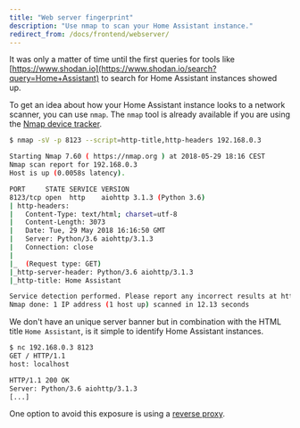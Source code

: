 ```yaml
---
title: "Web server fingerprint"
description: "Use nmap to scan your Home Assistant instance."
redirect_from: /docs/frontend/webserver/
---
```


It was only a matter of time until the first queries for tools like [https://www.shodan.io](https://www.shodan.io/search?query=Home+Assistant) to search for Home Assistant instances showed up.

To get an idea about how your Home Assistant instance looks to a network scanner, you can use `nmap`. The `nmap` tool is already available if you are using the [Nmap device tracker](/integrations/device_tracker/). 

```bash
$ nmap -sV -p 8123 --script=http-title,http-headers 192.168.0.3

Starting Nmap 7.60 ( https://nmap.org ) at 2018-05-29 18:16 CEST
Nmap scan report for 192.168.0.3
Host is up (0.0058s latency).

PORT     STATE SERVICE VERSION
8123/tcp open  http    aiohttp 3.1.3 (Python 3.6)
| http-headers: 
|   Content-Type: text/html; charset=utf-8
|   Content-Length: 3073
|   Date: Tue, 29 May 2018 16:16:50 GMT
|   Server: Python/3.6 aiohttp/3.1.3
|   Connection: close
|   
|_  (Request type: GET)
|_http-server-header: Python/3.6 aiohttp/3.1.3
|_http-title: Home Assistant

Service detection performed. Please report any incorrect results at https://nmap.org/submit/ .
Nmap done: 1 IP address (1 host up) scanned in 12.13 seconds
```

We don't have an unique server banner but in combination with the HTML title `Home Assistant`, is it simple to identify Home Assistant instances.

```bash
$ nc 192.168.0.3 8123
GET / HTTP/1.1
host: localhost

HTTP/1.1 200 OK
Server: Python/3.6 aiohttp/3.1.3
[...]
```

One option to avoid this exposure is using a [reverse proxy](/docs/ecosystem/nginx/).

